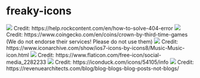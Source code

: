# freaky-icons
<img src="https://cdn.discordapp.com/attachments/1266529763787280586/1284653953107361853/Freaky_Bob_4.webp?ex=66e76aba&is=66e6193a&hm=49cd6b0b664ab8082d49842ddf8e1290833e41e50f9c1430f8e0223d652f3022&">
Credit: https://help.rockcontent.com/en/how-to-solve-404-error
<img src="https://cdn.discordapp.com/attachments/1266529763787280586/1284653651809407026/Freaky_Bob_4.webp?ex=66e76a72&is=66e618f2&hm=1105859abcfccf737ce30756b1ec36e2835c9d2030b9beb5bbe0969479d593bc&">
Credit: https://www.coingecko.com/en/coins/crown-by-third-time-games (We do not endorse their services! Please do not use them)
<img src="https://cdn.discordapp.com/attachments/1266529763787280586/1284653233805197347/Freaky_Bob_4.webp?ex=66e76a0e&is=66e6188e&hm=c301682ba6cb4b59e61bdeed95d76b738c7f2b70e543c7bfe2a162633265ff83&">
Credit: https://www.iconarchive.com/show/ios7-icons-by-icons8/Music-Music-icon.html
<img src="https://cdn.discordapp.com/attachments/1266529763787280586/1284652545255411772/Freaky_Bob_4.webp?ex=66e7696a&is=66e617ea&hm=835d5d440ece330b9616a37054b83ddc6df053500131f6a497ad7495fa23f07d&">
Credit: https://www.flaticon.com/free-icon/social-media_2282233
<img src="https://cdn.discordapp.com/attachments/1266529763787280586/1284652314904236082/Freaky_Bob_4.webp?ex=66e76933&is=66e617b3&hm=d669a8d7639c7fa8a6f5fa532d83e5f67df0ff16b588f72fb8795bb17a0a4985&">
Credit: https://iconduck.com/icons/54105/info
<img src="https://cdn.discordapp.com/attachments/1266529763787280586/1284655230088253542/Freaky_Bob_3.webp?ex=66e76bea&is=66e61a6a&hm=10ba0006865517cde9d75f40d43e62a0b073d16243ff3dd0d5c9e5cf26daf99f&">
Credit: https://revenuearchitects.com/blog/blog-blogs-blog-posts-not-blogs/
